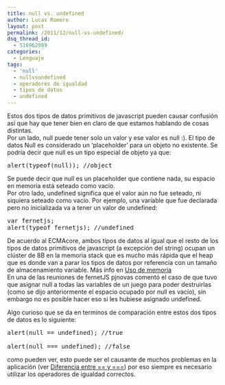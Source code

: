 ```yaml
---
title: null vs. undefined
author: Lucas Romero
layout: post
permalink: /2011/12/null-vs-undefined/
dsq_thread_id:
  - 516962989
categories:
  - Lenguaje
tags:
  - 'null'
  - nullvsundefined
  - operadores de igualdad
  - tipos de datos
  - undefined
---
```

Estos dos tipos de datos primitivos de javascript pueden causar confusión así que hay que tener bien en claro de que estamos hablando de cosas distintas.  
Por un lado, null puede tener solo un valor y ese valor es null :). El tipo de datos Null es considerado un &#8216;placeholder&#8217; para un objeto no existente. Se podría decir que null es un tipo especial de objeto ya que:

<!--more-->

<pre class="brush: jscript; title: ; notranslate" title="">alert(typeof(null)); //object
</pre>

Se puede decir que null es un placeholder que contiene nada, su espacio en memoria está seteado como vacío.  
Por otro lado, undefined significa que el valor aún no fue seteado, ni siquiera seteado como vacío. Por ejemplo, una variable que fue declarada pero no inicializada va a tener un valor de undefined: 

<pre class="brush: jscript; title: ; notranslate" title="">var fernetjs; 
alert(typeof fernetjs); //undefined
</pre>

De acuerdo al ECMAcore, ambos tipos de datos al igual que el resto de los tipos de datos primitivos de javascript (a excepción del string) ocupan un clúster de 8B en la memoria stack que es mucho más rápida que el heap que es donde van a parar los tipos de datos por referencia con un tamaño de almacenamiento variable. Más info en [Uso de memoria][1]  
En una de las reuniones de fernetJS pjnovas comentó el caso de que tuvo que asignar null a todas las variables de un juego para poder destruirlas (como se dijo anteriormente el espacio ocupado por null es vacío), sin embargo no es posible hacer eso si les hubiese asignado undefined.

Algo curioso que se da en terminos de comparación entre estos dos tipos de datos es lo siguiente:

<pre class="brush: jscript; title: ; notranslate" title="">alert(null == undefined); //true

alert(null === undefined); //false
</pre>

como pueden ver, esto puede ser el causante de muchos problemas en la aplicación (ver [Diferencia entre == y ===][2]) por eso siempre es necesario utilizar los operadores de igualdad correctos.

 [1]: http://rx4ajax-jscore.com/ecmacore/more/memory.html "Uso de memoria"
 [2]: http://fernetjs.com/2011/11/operadores-de-igualdad-y/ "Diferencia entre == y ==="